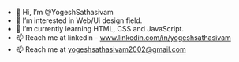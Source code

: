 - 👋 Hi, I’m @YogeshSathasivam
- 👀 I’m interested in Web/Ui design field.
- 🌱 I’m currently learning HTML, CSS and JavaScript.
- 📫 Reach me at linkedin - www.linkedin.com/in/yogeshsathasivam
- 📫 Reach me at yogeshsathasivam2002@gmail.com

<!---
YogeshSathasivam/YogeshSathasivam is a ✨ special ✨ repository because its `README.md` (this file) appears on your GitHub profile.
You can click the Preview link to take a look at your changes.
--->
